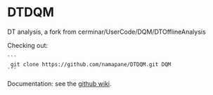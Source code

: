 DTDQM
=====

DT analysis, a fork from cerminar/UserCode/DQM/DTOfflineAnalysis

Checking out:

    ```
     git clone https://github.com/namapane/DTDQM.git DQM
    ```

Documentation: see the [github wiki](https://github.com/namapane/DTDQM/wiki).
